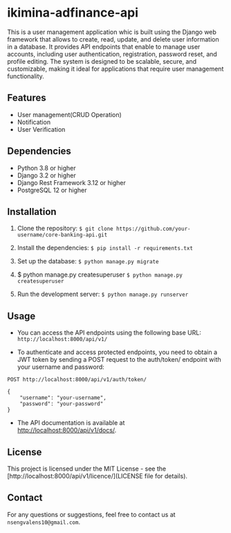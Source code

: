 # ikimina-adfinance-api

This is a user management application whic is built using the Django web framework that allows to create, read, update, and delete user information in a database. It provides API endpoints that enable to manage user accounts, including user authentication, registration, password reset, and profile editing. The system is designed to be scalable, secure, and customizable, making it ideal for applications that require user management functionality.


## Features

- User management(CRUD Operation)
- Notification
- User Verification

## Dependencies

- Python 3.8 or higher
- Django 3.2 or higher
- Django Rest Framework 3.12 or higher
- PostgreSQL 12 or higher

## Installation

1. Clone the repository:
`$ git clone https://github.com/your-username/core-banking-api.git`

2. Install the dependencies:
`$ pip install -r requirements.txt`

3. Set up the database:
`$ python manage.py migrate`

4. $ python manage.py createsuperuser
`$ python manage.py createsuperuser`

5. Run the development server:
`$ python manage.py runserver`


## Usage

- You can access the API endpoints using the following base URL:
`http://localhost:8000/api/v1/`


- To authenticate and access protected endpoints, you need to obtain a JWT token by sending a POST request to the auth/token/ endpoint with your username and password:

```
POST http://localhost:8000/api/v1/auth/token/

{
    "username": "your-username",
    "password": "your-password"
}

```
- The API documentation is available at [http://localhost:8000/api/v1/docs/](here).


## License

This project is licensed under the MIT License - see the [http://localhost:8000/api/v1/licence/](LICENSE file for details).

## Contact

For any questions or suggestions, feel free to contact us at `nsengvalens10@gmail.com`.